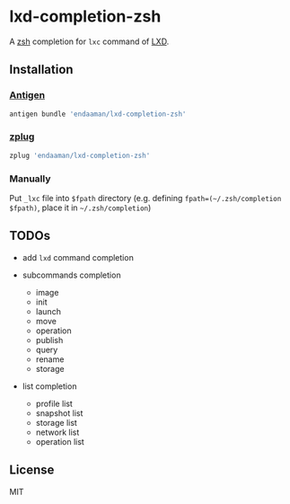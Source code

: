 # lxd-completion-zsh

A [zsh](http://zsh.org) completion for `lxc` command of [LXD](https://linuxcontainers.org/lxd/).

## Installation

### [Antigen](https://github.com/zsh-users/antigen)

```sh
antigen bundle 'endaaman/lxd-completion-zsh'
```

### [zplug](https://github.com/zplug/zplug)

```sh
zplug 'endaaman/lxd-completion-zsh'
```

### Manually

Put `_lxc` file into `$fpath` directory (e.g. defining `fpath=(~/.zsh/completion $fpath)`, place it in `~/.zsh/completion`)

## TODOs

- add `lxd` command completion

- subcommands completion
  - image
  - init
  - launch
  - move
  - operation
  - publish
  - query
  - rename
  - storage

- list completion
  - profile list
  - snapshot list
  - storage list
  - network list
  - operation list

## License

MIT
